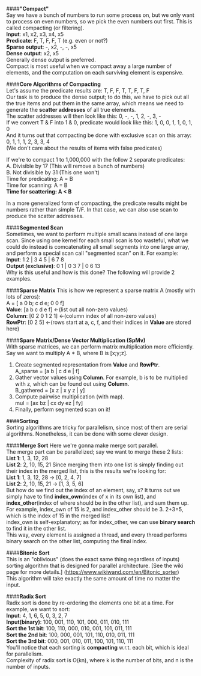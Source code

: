 ####**"Compact"**  
Say we have a bunch of numbers to run some process on, but we only want to process on even numbers, so we pick the even numbers out first. This is called compacting (or filtering).  
**Input**: x1, x2, x3, x4, x5  
**Predicate**: F, T, F, F, T (e.g. even or not?)  
**Sparse output**: -, x2, -, -, x5  
**Dense output**: x2, x5  
Generally dense output is preferred.  
Compact is most useful when we compact away a large number of elements, and the computation on each surviving element is expensive.

####**Core Algorithms of Compacting**  
Let's assume the predicate results are: T, F, F, T, T, F, T, F  
Our task is to produce the dense output; to do this, we have to pick out all the true items and put them in the same array, which means we need to generate the **scatter addresses** of all true elements.  
The scatter addresses will then look like this: 0, -, -, 1, 2, -, 3, -  
If we convert T & F into 1 & 0, predicate would look like this: 1, 0, 0, 1, 1, 0, 1, 0  
And it turns out that compacting be done with exclusive scan on this array: 0, 1, 1, 1, 2, 3, 3, 4  
(We don't care about the results of items with false predicates)  

If we're to compact 1 to 1,000,000 with the follow 2 separate predicates:  
A. Divisible by 17 (This will remove a bunch of numbers)  
B. Not divisible by 31 (This one won't)  
Time for predicating: A = B  
Time for scanning: A = B  
**Time for scattering: A < B**  

In a more generalized form of compacting, the predicate results might be numbers rather than simple T/F. In that case, we can also use scan to produce the scatter addresses.  

####**Segmented Scan**  
Sometimes, we want to perform multiple small scans instead of one large scan. Since using one kernel for each small scan is too wasteful, what we could do instead is comcatenating all small segments into one large array, and perform a special scan call "segmented scan" on it. For example:  
**Input**: 1 2 | 3 4 5 | 6 7 8  
**Output (exclusive)**: 0 1 | 0 3 7 | 0 6 13  
Why is this useful and how is this done? The following will provide 2 examples.  

####**Sparse Matrix** 
This is how we represent a sparse matrix A (mostly with lots of zeros):    
A = [ a 0 b; c d e; 0 0 f]  
**Value**: [a b c d e f] <-(list out all non-zero values)  
**Column**: [0 2 0 1 2 1] <-(column index of all non-zero values)  
**RowPtr**: [0 2 5] <-(rows start at a, c, f, and their indices in **Value** are stored here)  

####**Spare Matrix/Dense Vector Multiplication (SpMv)**  
With sparse matrices, we can perform matrix multiplication more efficiently.  
Say we want to multiply A * B, where B is [x;y;z].  
1. Create segmented representation from **Value** and **RowPtr**.  
A_sparse = [a b | c d e | f]  
2. Gather vector values using **Column**. For example, b is to be multiplied with z, which can be found out using **Column**.  
B_gathered = [x z | x y z | y]  
3. Compute pairwise multiplication (with map).  
mul = [ax bz | cx dy ez | fy]  
4. Finally, perform segmented scan on it!  

####**Sorting**  
Sorting algorithms are tricky for parallelism, since most of them are serial algorithms. Nonetheless, it can be done with some clever design.  

####**Merge Sort**
Here we're gonna make merge sort parallel.  
The merge part can be parallelized; say we want to merge these 2 lists:  
**List 1**: 1, 3, 12, 28  
**List 2**: 2, 10, 15, 21
Since merging them into one list is simply finding out their index in the merged list, this is the results we're looking for:  
**List 1**: 1, 3, 12, 28 -> [0, 2, 4, 7]  
**List 2**: 2, 10, 15, 21 -> [1, 3, 5, 6]  
But how do we find out the index of an element, say, x? It turns out we simply have to find **index_own**(index of x in its own list), and **index_other**(index of where should be in the other list), and sum them up.  
For example, index_own of 15 is 2, and index_other should be 3. 2+3=5, which is the index of 15 in the merged list!  
index_own is self-explanatory; as for index_other, we can use **binary search** to find it in the other list.  
This way, every element is assigned a thread, and every thread performs binary search on the other list, computing the final index.  

####**Bitonic Sort**  
This is an "oblivious" (does the exact same thing regardless of inputs) sorting algorithm that is designed for parallel architecture. [See the wiki page for more details.] (https://www.wikiwand.com/en/Bitonic_sorter)  
This algorithm will take exactly the same amount of time no matter the input.  

####**Radix Sort**  
Radix sort is done by re-ordering the elements one bit at a time. For example, we want to sort:  
**Input**: 4, 1, 6, 5, 0, 3, 2, 7  
**Input(binary)**: 100, 001, 110, 101, 000, 011, 010, 111  
**Sort the 1st bit**: 100, 110, 000, 010, 001, 101, 011, 111   
**Sort the 2nd bit**: 100, 000, 001, 101, 110, 010, 011, 111  
**Sort the 3rd bit**: 000, 001, 010, 011, 100, 101, 110, 111  
You'll notice that each sorting is **compacting** w.r.t. each bit, which is ideal for parallelism.  
Complexity of radix sort is O(kn), where k is the number of bits, and n is the number of inputs.  

